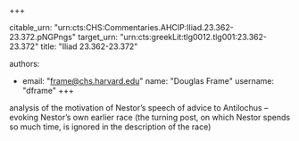 +++


citable_urn: "urn:cts:CHS:Commentaries.AHCIP:Iliad.23.362-23.372.pNGPngs"
target_urn: "urn:cts:greekLit:tlg0012.tlg001:23.362-23.372"
title: "Iliad 23.362-23.372"

authors:
- email: "frame@chs.harvard.edu"
  name: "Douglas Frame"
  username: "dframe"
+++

<p>analysis of the motivation of Nestor’s speech of advice to Antilochus – evoking Nestor’s own earlier race (the turning post, on which Nestor spends so much time, is ignored in the description of the race)</p>
